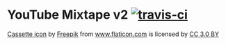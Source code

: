 # YouTube Mixtape v2 <a href='https://travis-ci.org/VitaC123/youtube-mixtape/'><img src='https://travis-ci.org/VitaC123/youtube-mixtape.svg?branch=v2-development' alt='travis-ci'></a>


<div><a href="https://www.flaticon.com/free-icon/tape_96428#term=cassette%20tape&page=1&position=10">Cassette icon</a> by <a href="http://www.freepik.com" title="Freepik">Freepik</a> from <a href="https://www.flaticon.com/" title="Flaticon">www.flaticon.com</a> is licensed by <a href="http://creativecommons.org/licenses/by/3.0/" title="Creative Commons BY 3.0" target="_blank">CC 3.0 BY</a></div>